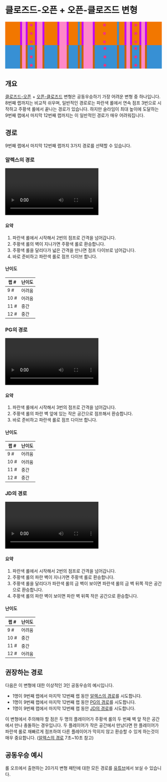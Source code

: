 # 클로즈드-오픈 + 오픈-클로즈드 변형

![Closed-Open + Open-Closed](../images/variations/closed-open-open-closed.jpg)

## 개요

[클로즈드-오픈](../rolls/closed-open-open-closed.md#orange) + [오픈-클로즈드](../rolls/closed-open-open-closed.md#blue) 변형은 공동우승하기 가장 어려운 변형 중 하나입니다. 8번째 랩까지는 비교적 쉬우며, 일반적인 경로로는 파란색 롤에서 연속 점프 3번으로 시작하고 주황색 롤에서 끝나는 경로가 있습니다. 하지만 슬라임이 최대 높이에 도달하는 9번째 랩에서 마지막 12번째 랩까지는 이 일반적인 경로가 매우 어려워집니다.

## 경로

9번째 랩에서 마지막 12번째 랩까지 3가지 경로를 선택할 수 있습니다.

### 알렉스의 경로

<video controls>
  <source src="../../images/variations/closed-open-open-closed-alexs-path.mp4" type="video/mp4">
</video>

#### 요약

1. 파란색 롤에서 시작해서 2번의 점프로 간격을 넘어갑니다.
2. 주황색 롤의 벽이 지나가면 주황색 롤로 환승합니다.
3. 주황색 롤을 달리다가 넓은 간격을 만나면 점프 다이브로 넘어갑니다.
4. 바로 준비하고 파란색 롤로 점프 다이브 합니다.

#### 난이도

| 랩 #  | 난이도      |
| ----- | ---------- |
| 9 #   | 어려움      |
| 10 #  | 어려움      |
| 11 #  | 중간        |
| 12 #  | 중간        |

### PG의 경로

<video controls>
  <source src="../../images/variations/closed-open-open-closed-pgs-path.mp4" type="video/mp4">
</video>

#### 요약

1. 파란색 롤에서 시작해서 3번의 점프로 간격을 넘어갑니다.
2. 주황색 롤의 파란 벽 앞에 있는 작은 공간으로 점프해서 환승합니다.
3. 바로 준비하고 파란색 롤로 점프 다이브 합니다.

#### 난이도

| 랩 #  | 난이도      |
| ----- | ---------- |
| 9 #   | 어려움      |
| 10 #  | 어려움      |
| 11 #  | 중간        |
| 12 #  | 중간        |

### JD의 경로

<video controls>
  <source src="../../images/variations/closed-open-open-closed-jds-path.mp4" type="video/mp4">
</video>

#### 요약

1. 파란색 롤에서 시작해서 2번의 점프로 간격을 넘어갑니다.
2. 주황색 롤의 파란 벽이 지나가면 주황색 롤로 환승합니다.
3. 주황색 롤을 달리다가 파란색 롤의 금 벽이 보이면 파란색 롤의 금 벽 뒤쪽 작은 공간으로 환승합니다.
4. 주황색 롤의 파란 벽이 보이면 파란 벽 뒤쪽 작은 공간으로 환승합니다.

#### 난이도

| 랩 #  | 난이도      |
| ----- | ---------- |
| 9 #   | 어려움      |
| 10 #  | 중간        |
| 11 #  | 중간        |
| 12 #  | 어려움      |

## 권장하는 경로

다음은 이 변형에 대한 이상적인 3인 공동우승의 예시입니다.

* 1명이 9번째 랩에서 마지막 12번째 랩 동안 [알렉스의 경로](./closed-open-open-closed.md#알렉스의-경로)를 시도합니다.
* 1명이 9번째 랩에서 마지막 12번째 랩 동안 [PG의 경로](./closed-open-open-closed.md#PG의-경로)를 시도합니다.
* 1명이 9번째 랩에서 마지막 12번째 랩 동안 [JD의 경로](./closed-open-open-closed.md#JD의-경로)를 시도합니다.

이 변형에서 주의해야 할 점은 두 명의 플레이어가 주황색 롤의 두 번째 벽 앞 작은 공간에서 만나 충돌하는 경우입니다. 두 플레이어가 작은 공간에서 만났다면 한 플레이어가 파란색 롤로 재빠르게 점프하여 다른 플레이어가 막히지 않고 환승할 수 있게 하는것이 매우 중요합니다. ([알렉스의 경로](./closed-open-open-closed.md#알렉스의-경로) 7초~10초 참고)

## 공동우승 예시

롤 오프에서 출현하는 20가지 변형 패턴에 대한 모든 경로를 [유튜브](https://www.youtube.com/playlist?list=PLG_QNSp9ZgJLWYSNl4vY26VJCZeOQHO1F)에서 보실 수 있습니다.

